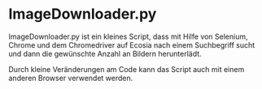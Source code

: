 # ImageDownloader.py
ImageDownloader.py ist ein kleines Script, dass mit Hilfe von Selenium, Chrome und dem Chromedriver auf Ecosia nach
einem Suchbegriff sucht und dann die gewünschte Anzahl an Bildern herunterlädt.

Durch kleine Veränderungen am Code kann das Script auch mit einem anderen Browser verwendet werden.
